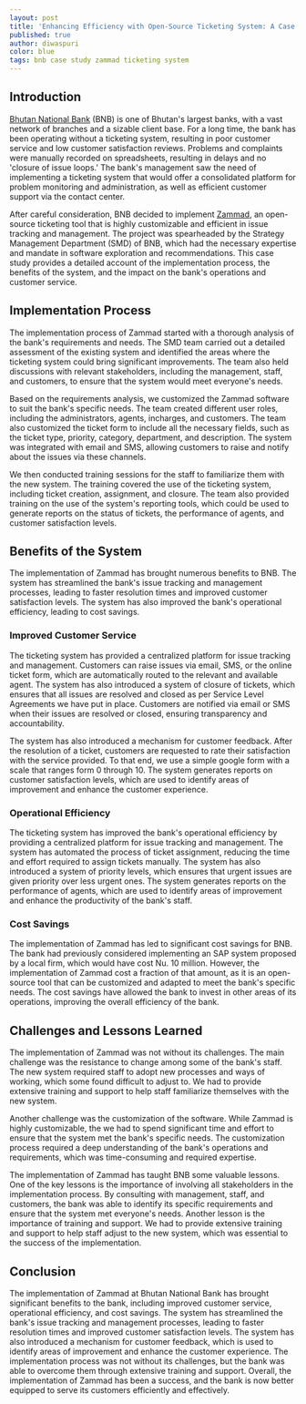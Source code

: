 ```yaml
---
layout: post
title: 'Enhancing Efficiency with Open-Source Ticketing System: A Case Study'
published: true
author: diwaspuri
color: blue
tags: bnb case study zammad ticketing system
---
```


## Introduction
[Bhutan National Bank](http://www.bnb.bt "Bhutan National Bank") (BNB) is one of Bhutan's largest banks, with a vast network of branches and a sizable client base. For a long time, the bank has been operating without a ticketing system, resulting in poor customer service and low customer satisfaction reviews. Problems and complaints were manually recorded on spreadsheets, resulting in delays and no 'closure of issue loops.' The bank's management saw the need of implementing a ticketing system that would offer a consolidated platform for problem monitoring and administration, as well as efficient customer support via the contact center.

After careful consideration, BNB decided to implement [Zammad](https://zammad.com// "Zammad"), an open-source ticketing tool that is highly customizable and efficient in issue tracking and management. The project was spearheaded by the Strategy Management Department (SMD) of BNB, which had the necessary expertise and mandate in software exploration and recommendations. This case study provides a detailed account of the implementation process, the benefits of the system, and the impact on the bank's operations and customer service.

## Implementation Process
The implementation process of Zammad started with a thorough analysis of the bank's requirements and needs. The SMD team carried out a detailed assessment of the existing system and identified the areas where the ticketing system could bring significant improvements. The team also held discussions with relevant stakeholders, including the management, staff, and customers, to ensure that the system would meet everyone's needs.

Based on the requirements analysis, we customized the Zammad software to suit the bank's specific needs. The team created different user roles, including the administrators, agents, incharges, and customers. The team also customized the ticket form to include all the necessary fields, such as the ticket type, priority, category, department, and description. The system was integrated with email and SMS, allowing customers to raise and notify about the issues via these channels.

We then conducted training sessions for the staff to familiarize them with the new system. The training covered the use of the ticketing system, including ticket creation, assignment, and closure. The team also provided training on the use of the system's reporting tools, which could be used to generate reports on the status of tickets, the performance of agents, and customer satisfaction levels.

## Benefits of the System

The implementation of Zammad has brought numerous benefits to BNB. The system has streamlined the bank's issue tracking and management processes, leading to faster resolution times and improved customer satisfaction levels. The system has also improved the bank's operational efficiency, leading to cost savings.

### Improved Customer Service

The ticketing system has provided a centralized platform for issue tracking and management. Customers can raise issues via email, SMS, or the online ticket form, which are automatically routed to the relevant and available agent. The system has also introduced a system of closure of tickets, which ensures that all issues are resolved and closed as per Service Level Agreements we have put in place. Customers are notified via email or SMS when their issues are resolved or closed, ensuring transparency and accountability.

The system has also introduced a mechanism for customer feedback. After the resolution of a ticket, customers are requested to rate their satisfaction with the service provided. To that end, we use a simple google form with a scale that ranges form 0 through 10. The system generates reports on customer satisfaction levels, which are used to identify areas of improvement and enhance the customer experience. 

### Operational Efficiency

The ticketing system has improved the bank's operational efficiency by providing a centralized platform for issue tracking and management. The system has automated the process of ticket assignment, reducing the time and effort required to assign tickets manually. The system has also introduced a system of priority levels, which ensures that urgent issues are given priority over less urgent ones. The system generates reports on the performance of agents, which are used to identify areas of improvement and enhance the productivity of the bank's staff. 

### Cost Savings

The implementation of Zammad has led to significant cost savings for BNB. The bank had previously considered implementing an SAP system proposed by a local firm, which would have cost Nu. 10 million. However, the implementation of Zammad cost a fraction of that amount, as it is an open-source tool that can be customized and adapted to meet the bank's specific needs. The cost savings have allowed the bank to invest in other areas of its operations, improving the overall efficiency of the bank.

## Challenges and Lessons Learned

The implementation of Zammad was not without its challenges. The main challenge was the resistance to change among some of the bank's staff. The new system required staff to adopt new processes and ways of working, which some found difficult to adjust to. We had to provide extensive training and support to help staff familiarize themselves with the new system. 

Another challenge was the customization of the software. While Zammad is highly customizable, the we had to spend significant time and effort to ensure that the system met the bank's specific needs. The customization process required a deep understanding of the bank's operations and requirements, which was time-consuming and required expertise. 

The implementation of Zammad has taught BNB some valuable lessons. One of the key lessons is the importance of involving all stakeholders in the implementation process. By consulting with management, staff, and customers, the bank was able to identify its specific requirements and ensure that the system met everyone's needs. Another lesson is the importance of training and support. We had to provide extensive training and support to help staff adjust to the new system, which was essential to the success of the implementation.

## Conclusion

The implementation of Zammad at Bhutan National Bank has brought significant benefits to the bank, including improved customer service, operational efficiency, and cost savings. The system has streamlined the bank's issue tracking and management processes, leading to faster resolution times and improved customer satisfaction levels. The system has also introduced a mechanism for customer feedback, which is used to identify areas of improvement and enhance the customer experience. The implementation process was not without its challenges, but the bank was able to overcome them through extensive training and support. Overall, the implementation of Zammad has been a success, and the bank is now better equipped to serve its customers efficiently and effectively.
